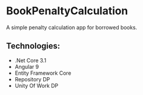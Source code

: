 # BookPenaltyCalculation
A simple penalty calculation app for borrowed books.

## Technologies:
* .Net Core 3.1
* Angular 9
* Entity Framework Core
* Repository DP
* Unity Of Work DP
